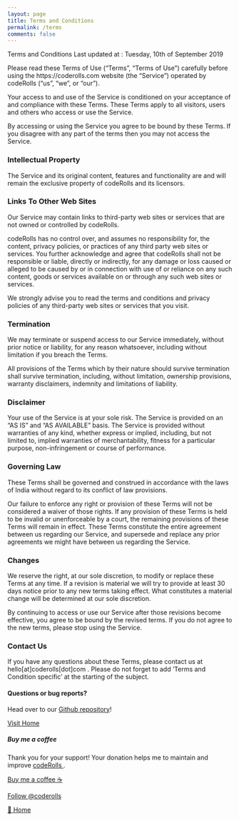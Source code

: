 ```yaml
---
layout: page
title: Terms and Conditions
permalink: /terms
comments: false
---
```


<div class="row justify-content-between">
<div class="col-md-8 pr-5">
<p>Terms and Conditions Last updated at : Tuesday, 10th of September 2019</p> 

<p>Please read these Terms of Use (“Terms”, “Terms of Use”) carefully before using the https://coderolls.com website (the “Service”) operated by codeRolls (“us”, “we”, or “our”).</p>

<p>Your access to and use of the Service is conditioned on your acceptance of and compliance with these Terms. These Terms apply to all visitors, users and others who access or use the Service.</p>

<p>By accessing or using the Service you agree to be bound by these Terms. If you disagree with any part of the terms then you may not access the Service.</p>

<h3>Intellectual Property</h3>
<p>The Service and its original content, features and functionality are and will remain the exclusive property of codeRolls and its licensors.</p>

<h3>Links To Other Web Sites</h3>
<p>Our Service may contain links to third-party web sites or services that are not owned or controlled by codeRolls.</p>

<p>codeRolls has no control over, and assumes no responsibility for, the content, privacy policies, or practices of any third party web sites or services. You further acknowledge and agree that codeRolls shall not be responsible or liable, directly or indirectly, for any damage or loss caused or alleged to be caused by or in connection with use of or reliance on any such content, goods or services available on or through any such web sites or services.</p>

<p>We strongly advise you to read the terms and conditions and privacy policies of any third-party web sites or services that you visit.</p>

<h3>Termination</h3>
<p>We may terminate or suspend access to our Service immediately, without prior notice or liability, for any reason whatsoever, including without limitation if you breach the Terms.</p>

<p>All provisions of the Terms which by their nature should survive termination shall survive termination, including, without limitation, ownership provisions, warranty disclaimers, indemnity and limitations of liability.</p>

<h3>Disclaimer</h3>
<p>Your use of the Service is at your sole risk. The Service is provided on an “AS IS” and “AS AVAILABLE” basis. The Service is provided without warranties of any kind, whether express or implied, including, but not limited to, implied warranties of merchantability, fitness for a particular purpose, non-infringement or course of performance.</p>

<h3>Governing Law</h3>
<p>These Terms shall be governed and construed in accordance with the laws of India without regard to its conflict of law provisions.</p>

<p>Our failure to enforce any right or provision of these Terms will not be considered a waiver of those rights. If any provision of these Terms is held to be invalid or unenforceable by a court, the remaining provisions of these Terms will remain in effect. These Terms constitute the entire agreement between us regarding our Service, and supersede and replace any prior agreements we might have between us regarding the Service.</p>

<h3>Changes</h3>
<p>We reserve the right, at our sole discretion, to modify or replace these Terms at any time. If a revision is material we will try to provide at least 30 days notice prior to any new terms taking effect. What constitutes a material change will be determined at our sole discretion.</p>

<p>By continuing to access or use our Service after those revisions become effective, you agree to be bound by the revised terms. If you do not agree to the new terms, please stop using the Service.</p>

<h3>Contact Us</h3>
<p>If you have any questions about these Terms, please contact us at hello[at]coderolls[dot]com . Please do not forget to add ‘Terms and Condition specific’ at the starting of the subject.</p>

<h4>Questions or bug reports?</h4>

<p>Head over to our <a href="https://github.com/coderolls/coderolls.github.io">Github repository</a>!</p>

<p><a href="/">Visit Home</a></p>

</div>

<div class="col-md-4">

<div class="sticky-top sticky-top-80">
<h5>Buy me a coffee</h5>

<p>Thank you for your support! Your donation helps me to maintain and improve <a target="_blank" href="/">codeRolls <i class="fab fa-github"></i></a>.</p>

<a target="_blank" href="https://paypal.me/GauravKukade" class="btn btn-success">Buy me a coffee ☕</a>

<p class="my-5"><a href="https://twitter.com/coderolls?ref_src=twsrc%5Etfw" class="twitter-follow-button" data-show-count="false">Follow @coderolls</a><script async src="https://platform.twitter.com/widgets.js" charset="utf-8"></script></p>

<p class="my-5"><a href="/" >🏡 Home</a></p>

</div>
</div>
</div>